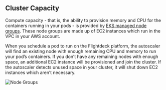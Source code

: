 ## Cluster Capacity

Compute capacity - that is, the ability to provision memory and CPU for
the containers running in your pods - is provided by [EKS managed node
groups](https://docs.aws.amazon.com/eks/latest/userguide/managed-node-groups.html).
These node groups are made up of EC2 instances which run in the VPC in
your AWS account.

When you schedule a pod to run on the Flightdeck platform, the
autoscaler will find an existing node with enough remaining CPU and
memory to run your pod’s containers. If you don’t have any remaining
nodes with enough space, an additional EC2 instance will be provisioned
and join the cluster. If the autoscaler detects unused space in your
cluster, it will shut down EC2 instances which aren’t necessary.

![Node Groups](./images/node-groups.png)
